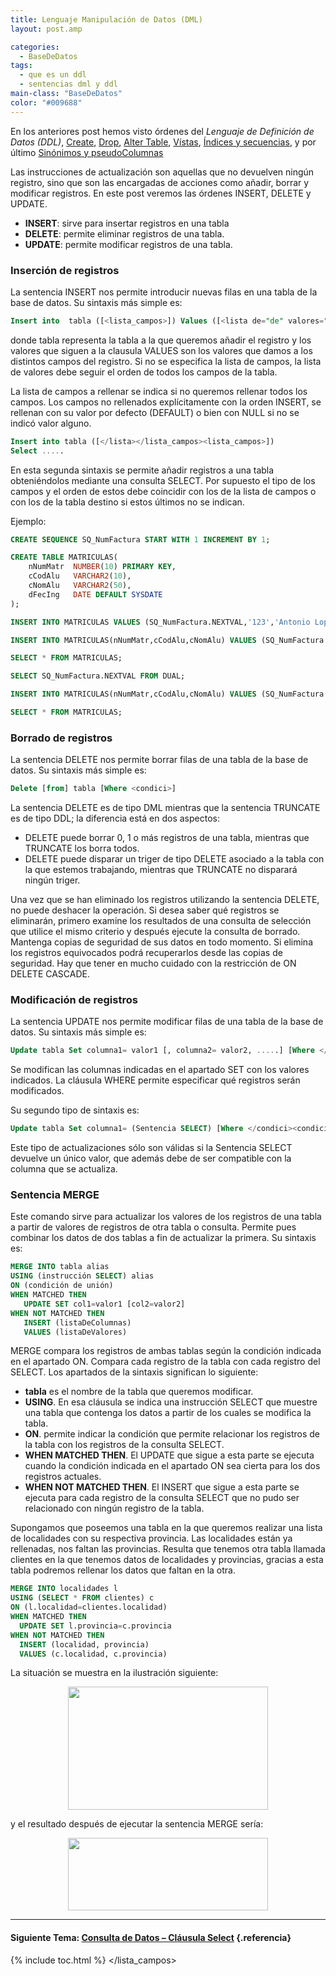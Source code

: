 ```yaml
---
title: Lenguaje Manipulación de Datos (DML)
layout: post.amp

categories:
  - BaseDeDatos
tags:
  - que es un ddl
  - sentencias dml y ddl
main-class: "BaseDeDatos"
color: "#009688"
---
```

<div class="icosql">
</div>

En los anteriores post hemos visto órdenes del *Lenguaje de Definición de Datos (DDL)*, [Create][1], [Drop][2], [Alter Table][3], [Vístas][4], [Índices y secuencias][5], y por último [Sinónimos y pseudoColumnas][6]

Las instrucciones de actualización son aquellas que no devuelven ningún registro, sino que son las encargadas de acciones como añadir, borrar y modificar registros. En este post veremos las órdenes INSERT, DELETE y UPDATE.

  * **INSERT**: sirve para insertar registros en una tabla
  * **DELETE**: permite eliminar registros de una tabla.
  * **UPDATE**: permite modificar registros de una tabla.


<!--ad-->

### Inserción de registros

La sentencia INSERT nos permite introducir nuevas filas en una tabla de la base de datos. Su sintaxis más simple es:

```sql
Insert into  tabla ([<lista_campos>]) Values ([<lista de="de" valores="valores">])
```

donde tabla representa la tabla a la que queremos añadir el registro y los valores que siguen a la clausula VALUES son los valores que damos a los distintos campos del registro. Si no se especifica la lista de campos, la lista de valores debe seguir el orden de todos los campos de la tabla.

La lista de campos a rellenar se indica si no queremos rellenar todos los campos. Los campos no rellenados explícitamente con la orden INSERT, se rellenan con su valor por defecto (DEFAULT) o bien con NULL si no se indicó valor alguno.

```sql
Insert into tabla ([</lista></lista_campos><lista_campos>])
Select .....
```

En esta segunda sintaxis se permite añadir registros a una tabla obteniéndolos mediante una consulta SELECT. Por supuesto el tipo de los campos y el orden de estos debe coincidir con los de la lista de campos o con los de la tabla destino si estos últimos no se indican.

Ejemplo:

```sql
CREATE SEQUENCE SQ_NumFactura START WITH 1 INCREMENT BY 1;

CREATE TABLE MATRICULAS(
    nNumMatr  NUMBER(10) PRIMARY KEY,
    cCodAlu   VARCHAR2(10),
    cNomAlu   VARCHAR2(50),
    dFecIng   DATE DEFAULT SYSDATE
);

INSERT INTO MATRICULAS VALUES (SQ_NumFactura.NEXTVAL,'123','Antonio Lopez', '01/01/2000');

INSERT INTO MATRICULAS(nNumMatr,cCodAlu,cNomAlu) VALUES (SQ_NumFactura.NEXTVAL, '456','Manuel Viedma');

SELECT * FROM MATRICULAS;

SELECT SQ_NumFactura.NEXTVAL FROM DUAL;

INSERT INTO MATRICULAS(nNumMatr,cCodAlu,cNomAlu) VALUES (SQ_NumFactura.NEXTVAL, '789','Cristina Barcelona');

SELECT * FROM MATRICULAS;
```



### Borrado de registros

La sentencia DELETE nos permite borrar filas de una tabla de la base de datos. Su sintaxis más simple es:

```sql
Delete [from] tabla [Where <condici>]
```

La sentencia DELETE es de tipo DML mientras que la sentencia TRUNCATE es de tipo DDL; la diferencia está en dos aspectos:

  * DELETE puede borrar 0, 1 o más registros de una tabla, mientras que TRUNCATE los borra todos.
  * DELETE puede disparar un triger de tipo DELETE asociado a la tabla con la que estemos trabajando, mientras que TRUNCATE no disparará ningún triger.

Una vez que se han eliminado los registros utilizando la sentencia DELETE, no puede deshacer la operación. Si desea saber qué registros se eliminarán, primero examine los resultados de una consulta de selección que utilice el mismo criterio y después ejecute la consulta de borrado. Mantenga copias de seguridad de sus datos en todo momento. Si elimina los registros equivocados podrá recuperarlos desde las copias de seguridad.
Hay que tener en mucho cuidado con la restricción de ON DELETE CASCADE.

### Modificación de registros

La sentencia UPDATE nos permite modificar filas de una tabla de la base de datos. Su sintaxis más simple es:

```sql
Update tabla Set columna1= valor1 [, columna2= valor2, .....] [Where </condici><condici>]
```

Se modifican las columnas indicadas en el apartado SET con los valores indicados. La cláusula WHERE permite especificar qué registros serán modificados.

Su segundo tipo de sintaxis es:

```sql
Update tabla Set columna1= (Sentencia SELECT) [Where </condici><condici>]
```

Este tipo de actualizaciones sólo son válidas si la Sentencia SELECT devuelve un único valor, que además debe de ser compatible con la columna que se actualiza.

### Sentencia MERGE

Este comando sirve para actualizar los valores de los registros de una tabla a partir de valores de registros de otra tabla o consulta. Permite pues combinar los datos de dos tablas a fin de actualizar la primera. Su sintaxis es:

```sql
MERGE INTO tabla alias
USING (instrucción SELECT) alias
ON (condición de unión)
WHEN MATCHED THEN
   UPDATE SET col1=valor1 [col2=valor2]
WHEN NOT MATCHED THEN
   INSERT (listaDeColumnas)
   VALUES (listaDeValores)
```

MERGE compara los registros de ambas tablas según la condición indicada en el apartado ON. Compara cada registro de la tabla con cada registro del SELECT. Los apartados de la sintaxis significan lo siguiente:

  * **tabla** es el nombre de la tabla que queremos modificar.
  * **USING**. En esa cláusula se indica una instrucción SELECT que muestre una tabla que contenga los datos a partir de los cuales se modifica la tabla.
  * **ON**. permite indicar la condición que permite relacionar los registros de la tabla con los registros de la consulta SELECT.
  * **WHEN MATCHED THEN**. El UPDATE que sigue a esta parte se ejecuta cuando la condición indicada en el apartado ON sea cierta para los dos registros actuales.
  * **WHEN NOT MATCHED THEN**. El INSERT que sigue a esta parte se ejecuta para cada registro de la consulta SELECT que no pudo ser relacionado con ningún registro de la tabla.

Supongamos que poseemos una tabla en la que queremos realizar una lista de localidades con su respectiva provincia. Las localidades están ya rellenadas, nos faltan las provincias. Resulta que tenemos otra tabla llamada clientes en la que tenemos datos de localidades y provincias, gracias a esta tabla podremos rellenar los datos que faltan en la otra.

```sql
MERGE INTO localidades l
USING (SELECT * FROM clientes) c
ON (l.localidad=clientes.localidad)
WHEN MATCHED THEN
  UPDATE SET l.provincia=c.provincia
WHEN NOT MATCHED THEN
  INSERT (localidad, provincia)
  VALUES (c.localidad, c.provincia)

```

La situación se muestra en la ilustración siguiente:

<div class="separator" style="clear: both; text-align: center;">
<a href="https://4.bp.blogspot.com/_IlK2pNFFgGM/TRnrV2IJs1I/AAAAAAAAAOg/YMDC7sjbyQ0/s1600/merge.png" imageanchor="1" style="margin-left: 1em; margin-right: 1em;"><img border="0" height="197" src="https://4.bp.blogspot.com/_IlK2pNFFgGM/TRnrV2IJs1I/AAAAAAAAAOg/YMDC7sjbyQ0/s320/merge.png" width="320" /></a>
</div>

y el resultado después de ejecutar la sentencia MERGE sería:

<div class="separator" style="clear: both; text-align: center;">
<a href="https://2.bp.blogspot.com/_IlK2pNFFgGM/TRnrQ3Xb0EI/AAAAAAAAAOY/hBO4ZHrwZqA/s1600/tablamerge.png" imageanchor="1" style="margin-left: 1em; margin-right: 1em;"><img border="0" height="116" src="https://2.bp.blogspot.com/_IlK2pNFFgGM/TRnrQ3Xb0EI/AAAAAAAAAOY/hBO4ZHrwZqA/s320/tablamerge.png" width="320" /></a>
</div>



* * *

#### Siguiente Tema: [Consulta de Datos &#8211; Cláusula Select][7] {.referencia}



 [1]: https://elbauldelprogramador.com/lenguaje-definicion-de-datosddl-create/
 [2]: https://elbauldelprogramador.com/lenguaje-definicion-de-datosddl-drop/
 [3]: https://elbauldelprogramador.com/lenguaje-definicion-de-datos-ddl-alter/
 [4]: https://elbauldelprogramador.com/lenguaje-definicion-de-datos-ddl-vistas/
 [5]: https://elbauldelprogramador.com/lenguaje-definicion-de-datos-ddl/
 [6]: https://elbauldelprogramador.com/lenguaje-definicion-de-datos-ddl_27/
 [7]: https://elbauldelprogramador.com/consulta-de-datos-clausula-select/

{% include toc.html %}
</condici></lista_campos>